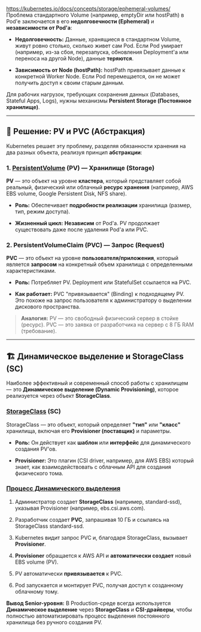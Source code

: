 https://kubernetes.io/docs/concepts/storage/ephemeral-volumes/
Проблема стандартного $\text{Volume}$ (например, $\text{emptyDir}$ или $\text{hostPath}$) в $\text{Pod}$'е заключается в его **недолговечности (Ephemeral)** и **независимости от $\text{Pod}$'а**:

- **Недолговечность:** Данные, хранящиеся в стандартном $\text{Volume}$, живут ровно столько, сколько живет сам $\text{Pod}$. Если $\text{Pod}$ умирает (например, из-за сбоя, перезапуска, обновления $\text{Deployment}$'а или переноса на другой $\text{Node}$), данные **теряются**.
    
- **Зависимость от $\text{Node}$ ($\text{hostPath}$):** $\text{hostPath}$ привязывает данные к конкретной Worker Node. Если $\text{Pod}$ перемещается, он не может получить доступ к своим старым данным.
    

Для рабочих нагрузок, требующих сохранения данных ($\text{Databases}$, $\text{Stateful Apps}$, $\text{Logs}$), нужны механизмы **Persistent Storage (Постоянное хранилище)**.

---

## 🔗 Решение: PV и PVC (Абстракция)

Kubernetes решает эту проблему, разделяя обязанности хранения на два разных объекта, реализуя принцип **абстракции**:

### 1. [PersistentVolume](https://kubernetes.io/docs/concepts/storage/persistent-volumes/) (PV) — Хранилище (Storage)

**$\text{PV}$** — это объект на уровне **кластера**, который представляет собой реальный, физический или облачный **ресурс хранения** (например, $\text{AWS EBS volume}$, $\text{Google Persistent Disk}$, $\text{NFS}$ share).

- **Роль:** Обеспечивает **подробности реализации** хранилища (размер, тип, режим доступа).
    
- **Жизненный цикл:** **Независим** от $\text{Pod}$'а. $\text{PV}$ продолжает существовать даже после удаления $\text{Pod}$'а или $\text{PVC}$.
    

### 2. PersistentVolumeClaim (PVC) — Запрос (Request)

**$\text{PVC}$** — это объект на уровне **пользователя/приложения**, который является **запросом** на конкретный объем хранилища с определенными характеристиками.

- **Роль:** Потребляет $\text{PV}$. $\text{Deployment}$ или $\text{StatefulSet}$ ссылается на $\text{PVC}$.
    
- **Как работает:** $\text{PVC}$ "привязывается" ($\text{Binding}$) к подходящему $\text{PV}$. Это похоже на запрос пользователя к администратору о выделении дискового пространства.
    

> **Аналогия:** $\text{PV}$ — это свободный физический сервер в стойке (ресурс). $\text{PVC}$ — это заявка от разработчика на сервер с 8 ГБ RAM (требование).

---

## 🏗️ Динамическое выделение и StorageClass (SC)

Наиболее эффективный и современный способ работы с хранилищем — это **Динамическое выделение (Dynamic Provisioning)**, которое реализуется через объект **StorageClass**.

### [StorageClass](https://kubernetes.io/docs/concepts/storage/storage-classes/) (SC)

$\text{StorageClass}$ — это объект, который определяет **"тип"** или **"класс"** хранилища, включая его **Provisioner (поставщик)** и параметры.

- **Роль:** Он действует как **шаблон** или **интерфейс** для динамического создания $\text{PV}$'ов.
    
- **Provisioner:** Это плагин (CSI driver, например, для $\text{AWS EBS}$) который знает, как взаимодействовать с облачным $\text{API}$ для создания физического тома.
    

### [Процесс Динамического выделения](https://kubernetes.io/docs/concepts/storage/dynamic-provisioning/)

1. Администратор создает **$\text{StorageClass}$** (например, $\text{standard-ssd}$), указывая $\text{Provisioner}$ (например, $\text{ebs.csi.aws.com}$).
    
2. Разработчик создает **$\text{PVC}$**, запрашивая 10 ГБ и ссылаясь на $\text{StorageClass}$ $\text{standard-ssd}$. 
    
3. $\text{Kubernetes}$ видит запрос $\text{PVC}$ и, благодаря $\text{StorageClass}$, вызывает **Provisioner**.
    
4. **Provisioner** обращается к $\text{AWS API}$ и **автоматически создает** новый $\text{EBS volume}$ (PV).
    
5. $\text{PV}$ автоматически **привязывается** к $\text{PVC}$.
    
6. $\text{Pod}$ запускается и монтирует $\text{PVC}$, получая доступ к созданному облачному тому.
    

**Вывод Senior-уровня:** В Production-среде всегда используется **Динамическое выделение** через **$\text{StorageClass}$** и **CSI-драйверы**, чтобы полностью автоматизировать процесс выделения постоянного хранилища без ручного создания $\text{PV}$.